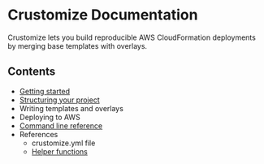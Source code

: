 # Crustomize Documentation

Crustomize lets you build reproducible AWS CloudFormation deployments by merging base templates with overlays.

## Contents

- [Getting started](getting-started.md)
- [Structuring your project](project-structure.md)
- Writing templates and overlays
- Deploying to AWS
- [Command line reference](commands.md)
- References
  - crustomize.yml file
  - [Helper functions](helpers.md)

